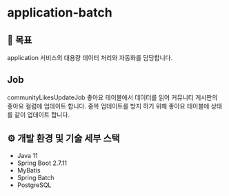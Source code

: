 # application-batch

## 📒 목표
application 서비스의 대용량 데이터 처리와 자동화를 담당합니다.

## Job 

communityLikesUpdateJob
좋아요 테이블에서 데이터를 읽어 커뮤니티 게시판의 좋아요 컬럼에 업데이트 합니다.
중복 업데이트를 방지 하기 위해 좋아요 테이블에 상태를 같이 업데이트 합니다. 

## ⚙️ 개발 환경 및 기술 세부 스택
- Java 11
- Spring Boot 2.7.11
- MyBatis
- Spring Batch
- PostgreSQL

